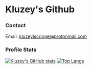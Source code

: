 # Kluzey's Github
### Contact
Email: kluzeyiscringe@protonmail.com

### Profile Stats
[![Kluzey's GitHub stats](https://github-readme-stats.vercel.app/api?username=Kluzey&show_icons=true&theme=dark)](https://github.com/anuraghazra/github-readme-stats)
[![Top Langs](https://github-readme-stats.vercel.app/api/top-langs/?username=Kluzey&theme=dark)](https://github.com/anuraghazra/github-readme-stats)
